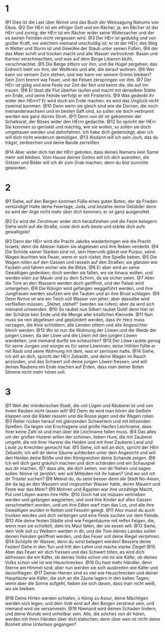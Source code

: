 # 1
@1 Dies ist die Last über Ninive und das Buch der Weissagung Nahums von Elkos. @2 Der HErr ist ein eifriger Gott und ein Rächer, ja, ein Rächer ist der HErr und zornig; der HErr ist ein Rächer wider seine Widersacher und der es seinen Feinden nicht vergessen wird. @3 Der HErr ist geduldig und von großer Kraft, vor welchem niemand unschuldig ist; er ist der HErr, des Weg in Wetter und Sturm ist und Gewölke der Staub unter seinen Füßen, @4 der das Meer schilt und trocken macht und alle Wasser vertrocknet. Basan und Karmel verschmachten; und was auf dem Berge Libanon blüht, verschmachtet. @5 Die Berge zittern vor ihm, und die Hügel zergehen; das Erdreich bebt vor ihm, der Weltkreis und alle, die darauf wohnen. @6 Wer kann vor seinem Zorn stehen, und wer kann vor seinem Grimm bleiben? Sein Zorn brennt wie Feuer, und die Felsen zerspringen vor ihm. @7 Der HErr ist gütig und eine Feste zur Zeit der Not und kennt die, die auf ihn trauen. @8 Er lässt die Flut überher laufen und macht mit derselben Stätte ein Ende, und seine Feinde verfolgt er mit Finsternis. @9 Was gedenkt ihr wider den HErrn? Er wird doch ein Ende machen; es wird das Unglück nicht zweimal kommen. @10 Denn wenn sie gleich sind wie die Dornen, die noch ineinanderwachsen und im besten Saft sind, so sollen sie doch verbrannt werden wie ganz dürres Stroh. @11 Denn von dir ist gekommen der Schalksrat, der Böses wider den HErrn gedachte. @12 So spricht der HErr: Sie kommen so gerüstet und mächtig, wie sie wollen, so sollen sie doch umgehauen werden und dahinfahren. Ich habe dich gedemütigt; aber ich will dich nicht wiederum demütigen. @13 Alsdann will ich sein Joch, das du trägst, zerbrechen und deine Bande zerreißen. 

@14 Aber wider dich hat der HErr geboten, dass deines Namens kein Same mehr soll bleiben. Vom Hause deines Gottes will ich dich ausrotten, die Götzen und Bilder will ich dir zum Grab machen; denn du bist zunichte geworden.

# 2
@1 Siehe, auf den Bergen kommen Füße eines guten Boten, der da Frieden verkündigt! Halte deine Feiertage, Juda, und bezahle deine Gelübde! denn es wird der Arge nicht mehr über dich kommen; er ist ganz ausgerottet. 

@2 Es wird der Zerstreuer wider dich heraufziehen und die Feste belagern. Siehe wohl auf die Straße, rüste dich aufs beste und stärke dich aufs gewaltigste! 

@3 Denn der HErr wird die Pracht Jakobs wiederbringen wie die Pracht Israels; denn die Ableser haben sie abgelesen und ihre Reben verderbt. @4 Die Schilde seiner Starken sind rot, sein Heervolk glänzt wie Purpur, seine Wagen leuchten wie Feuer, wenn er sich rüstet; ihre Spieße beben. @5 Die Wagen rollen auf den Gassen und rasseln auf den Straßen; sie glänzen wie Fackeln und fahren einher wie die Blitze. @6 Er aber wird an seine Gewaltigen gedenken; doch werden sie fallen, wo sie hinaus wollen, und werden eilen zur Mauer und zu dem Schirm, da sie sicher seien. @7 Aber die Tore an den Wassern werden doch geöffnet, und der Palast wird untergehen. @8 Die Königin wird gefangen weggeführt werden, und ihre Jungfrauen werden seufzen wie die Tauben und an ihre Brust schlagen. @9 Denn Ninive ist wie ein Teich voll Wasser von jeher; aber dasselbe wird verfließen müssen. „Stehet, stehet!“ (werden sie rufen); aber da wird sich niemand umwenden. @10 So raubet nun Silber! raubet Gold! denn hier ist der Schätze kein Ende und die Menge aller köstlichen Kleinode. @11 Nun muss sie rein abgelesen und geplündert werden, dass ihr Herz muss verzagen, die Knie schlottern, alle Lenden zittern und alle Angesichter bleich werden. @12 Wo ist nun die Wohnung der Löwen und die Weide der jungen Löwen, da der Löwe und die Löwin mit den jungen Löwen wandelten, und niemand durfte sie scheuchen? @13 Der Löwe raubte genug für seine Jungen und würgte es für seine Löwinnen; seine Höhlen füllte er mit Raub und seine Wohnung mit dem, was er zerrissen hatte. @14 Siehe, ich will an dich, spricht der HErr Zebaoth, und deine Wagen im Rauch anzünden, und das Schwert soll deine jungen Löwen fressen; und will deines Raubens ein Ende machen auf Erden, dass man deiner Boten Stimme nicht mehr hören soll.

# 3
@1 Weh der mörderischen Stadt, die voll Lügen und Räuberei ist und von ihrem Rauben nicht lassen will! @2 Denn da wird man hören die Geißeln klappen und die Räder rasseln und die Rosse jagen und die Wagen rollen. @3 Reiter rücken herauf mit glänzenden Schwertern und mit blitzenden Spießen. Da liegen viel Erschlagene und große Haufen Leichname, dass ihrer keine Zahl ist und man über die Leichname fallen muss. @4 Das alles um der großen Hurerei willen der schönen, lieben Hure, die mit Zauberei umgeht, die mit ihrer Hurerei die Heiden und mit ihrer Zauberei Land und Leute zu Knechten gemacht hat. @5 Siehe, ich will an dich, spricht der HErr Zebaoth; ich will dir deine Säume aufdecken unter dein Angesicht und will den Heiden deine Blöße und den Königreichen deine Schande zeigen. @6 Ich will dich ganz gräulich machen und dich schänden und ein Schauspiel aus dir machen, @7 dass alle, die dich sehen, von dir fliehen und sagen sollen: Ninive ist zerstört; wer will Mitleiden mit ihr haben? Und wo soll ich dir Tröster suchen? @8 Meinst du, du seist besser denn die Stadt No-Amon, die da lag an den Wassern und ringsumher Wasser hatte, deren Mauern und Feste war das Meer? @9 Mohren und Ägypten war ihre unzählige Macht, Put und Libyen waren ihre Hilfe. @10 Doch hat sie müssen vertrieben werden und gefangen wegziehen; und sind ihre Kinder auf allen Gassen zerschmettert worden, und um ihre Edlen warf man das Los, und alle ihre Gewaltigen wurden in Ketten und Fesseln gelegt. @11 Also musst du auch trunken werden und dich verbergen und eine Feste suchen vor dem Feinde. @12 Alle deine festen Städte sind wie Feigenbäume mit reifen Feigen, die, wenn man sie schüttelt, dem ins Maul fallen, der sie essen will. @13 Siehe, dein Volk soll zu Weibern werden in dir, und die Tore deines Landes sollen deinen Feinden geöffnet werden, und das Feuer soll deine Riegel verzehren. @14 Schöpfe dir Wasser, denn du wirst belagert werden! Bessere deine Festen! Gehe in den Ton und tritt den Lehm und mache starke Ziegel! @15 Aber das Feuer wir dich fressen und das Schwert töten; es wird dich abfressen die ein Käfer, ob deines Volks schon viel ist wie Käfer, ob deines Volks schon viel ist wie Heuschrecken. @16 Du hast mehr Händler, denn Sterne am Himmel sind; aber nun werden sie sich ausbreiten wie Käfer und davonfliegen. @17 Deiner Herren sind so viel wie Heuschrecken und deiner Hauptleute wie Käfer, die sich an die Zäune lagern in den kalten Tagen; wenn aber die Sonne aufgeht, heben sie sich davon, dass man nicht weiß, wo sie bleiben. 

@18 Deine Hirten werden schlafen, o König zu Assur, deine Mächtigen werden sich legen; und dein Volk wird auf den Bergen zerstreut sein, und niemand wird sie versammeln. @19 Niemand wird deinen Schaden lindern, und deine Wunde wird unheilbar sein. Alle, die solches von dir hören, werden mit ihren Händen über dich klatschen; denn über wen ist nicht deine Bosheit ohne Unterlass gegangen?